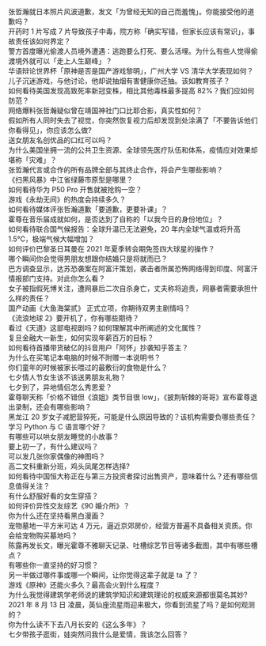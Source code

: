 张哲瀚就日本照片风波道歉，发文「为曾经无知的自己而羞愧」。你能接受他的道歉吗？  
开药时 1 片写成 7 片导致孩子中毒，院方称「确实写错，但家长应该有常识」，事故责任该如何界定？  
警方首度曝光偷渡人员境外遭遇：逃跑要么打死、要么活埋。为什么有些人觉得偷渡境外就可以「走上人生巅峰」？  
华语辩论世界杯「原神是否是国产游戏黎明」，广州大学 VS 清华大学表现如何？  
儿子沉迷游戏，与他讨论，他却说抽烟有害健康你还抽。该如教育孩子？  
如何看待美国发现高致死率新冠变株，相比其他毒株最多提高 82%？我们应如何防范？  
网络爆料张哲瀚疑似曾在靖国神社门口比耶合影，真实性如何？  
假如所有人同时失去了视觉，你突然恢复视力后却发现到处涂满了「不要告诉他们你看得见」，你应该怎么做?  
送女朋友名创优品的口红可以吗？  
为什么美国坐拥一流的公共卫生资源、全球领先医疗队伍和体系，疫情应对效果却堪称「灾难」？  
张哲瀚代言或合作的所有品牌全部与其终止合作，将会产生哪些影响？  
《扫黑风暴》中江省绿藤市原型是哪里？  
如何看待华为 P50 Pro 开售就被抢购一空？  
游戏《永劫无间》的热度会持续多久？  
如何看待媒体评张哲瀚道歉「要道歉，更要补课」？  
霍尊在音乐届成就如何，是否达到了自称的「以我今日的身份地位」？  
如何看待联合国气候报告：全球升温已无法避免，20 年内全球气温或将升高 1.5℃，极端气候大幅增加？  
如何评价巴黎圣日耳曼在 2021 年夏季转会期免签四大球星的操作？  
哪个瞬间你会觉得男朋友想跟你结婚只是将就而已？  
巴方调查显示，达苏恐袭案在阿富汗策划，袭击者所属恐怖网络得到印度、阿富汗情报部门支持。对此你怎么看？  
女子被指假死博关注，遭网暴后二次自杀身亡，丈夫称将追责，网暴者需要承担什么样的责任？  
国产动画《大鱼海棠贰》 正式立项，你期待双男主剧情吗？  
《流浪地球 2》要开机了，你有哪些期待？  
看过《天道》这部电视剧吗？如何理解其中所阐述的文化属性？  
复旦金融大一新生，如何实现年薪百万的目标？  
如何看待首播带货破亿的抖音用户「阿怀」抄袭知乎答主？  
为什么在买笔记本电脑的时候不附赠一本说明书？  
你们童年的时候被家长喂过的最敷衍的食物是什么？  
七夕情人节女生该不该送男朋友礼物？  
七夕到了，异地情侣怎么秀恩爱？  
霍尊聊天称「价格不错但《浪姐》类节目很 low」，《披荆斩棘的哥哥》宣布霍尊退出录制，还会有哪些影响？  
黑龙江 20 岁女子减肥营猝死，可能是什么原因导致的？该机构需要负哪些责任？  
学习 Python 与 C 语言哪个好？  
有哪些可以哄女朋友睡觉的小故事？  
要上初一了，有什么建议吗？  
可以发几张你家偶像的神图吗？  
高二文科重新分班，鸡头凤尾怎样选择?  
如何看待中国恒大称正在与第三方投资者探讨出售资产，意味着什么？还有哪些信息值得关注？  
有什么舒服好看的女生穿搭？  
如何评价异性交友综艺《90 婚介所》？  
你为什么还在坚持看黑白漫画？  
宠物墓地一平方米可达 4 万元，逼近京郊房价，经营方普遍不具备相关资质。你会给宠物购买墓地吗？  
陈露再发长文，曝光霍尊不雅聊天记录、吐槽综艺节目等诸多截图，其中有哪些槽点？  
有哪些你一直坚持的好习惯？  
另一半做过哪件事或哪一个瞬间，让你觉得这辈子就是 ta 了？  
游戏《原神》还能火多久？最高会火到什么程度？  
为什么我觉得建筑学老师说的建筑学知识和建筑理论的权威来源都很莫名其妙?  
2021 年 8 月 13 日 凌晨，英仙座流星雨迎来极大，你看到流星了吗？是如何观测的？  
你为什么读不下去八月长安的《这么多年》？  
七夕带孩子逛街，娃突然问我什么是爱情，我该怎么回答？  
